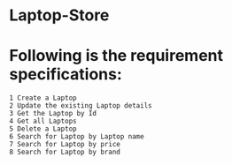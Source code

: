# Laptop-Store

# Following is the requirement specifications:
	1 Create a Laptop
	2 Update the existing Laptop details
	3 Get the Laptop by Id
	4 Get all Laptops
	5 Delete a Laptop
	6 Search for Laptop by Laptop name
	7 Search for Laptop by price
	8 Search for Laptop by brand
